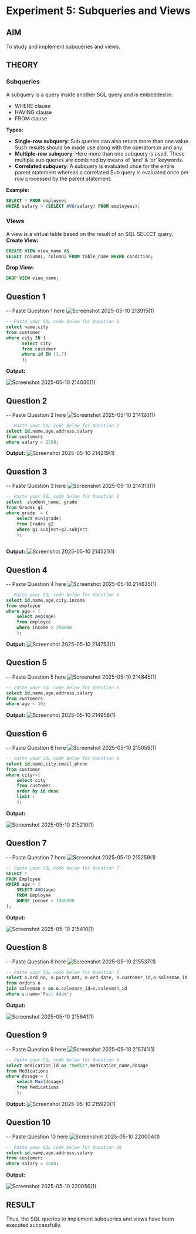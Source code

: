 # Experiment 5: Subqueries and Views

## AIM
To study and implement subqueries and views.

## THEORY

### Subqueries
A subquery is a query inside another SQL query and is embedded in:
- WHERE clause
- HAVING clause
- FROM clause

**Types:**
- **Single-row subquery**:
  Sub queries can also return more than one value. Such results should be made use along with the operators in and any.
- **Multiple-row subquery**:
  Here more than one subquery is used. These multiple sub queries are combined by means of ‘and’ & ‘or’ keywords.
- **Correlated subquery**:
  A subquery is evaluated once for the entire parent statement whereas a correlated Sub query is evaluated once per row processed by the parent statement.

**Example:**
```sql
SELECT * FROM employees
WHERE salary > (SELECT AVG(salary) FROM employees);
```
### Views
A view is a virtual table based on the result of an SQL SELECT query.
**Create View:**
```sql
CREATE VIEW view_name AS
SELECT column1, column2 FROM table_name WHERE condition;
```
**Drop View:**
```sql
DROP VIEW view_name;
```

**Question 1**
--
-- Paste Question 1 here
![Screenshot 2025-05-10 213915(1)](https://github.com/user-attachments/assets/c13f8e05-6b0a-46b0-8060-9d213b7ad896)


```sql
-- Paste your SQL code below for Question 1
select name,city
from customer
where city IN (
      select city
      from customer
      where id IN (3,7)
      );
```

**Output:**

![Screenshot 2025-05-10 214030(1)](https://github.com/user-attachments/assets/419cc6ea-9d00-4cc7-8d96-abbec188d0cb)


**Question 2**
---
-- Paste Question 2 here
![Screenshot 2025-05-10 214120(1)](https://github.com/user-attachments/assets/3ca7d377-be8a-435f-af05-47426da955b3)

```sql
-- Paste your SQL code below for Question 2
select id,name,age,address,salary
from customers
where salary < 2500;

```

**Output:**
![Screenshot 2025-05-10 214219(1)](https://github.com/user-attachments/assets/2ec20a85-6319-4401-9020-8fbb8b9dfc97)


**Question 3**
---
-- Paste Question 3 here
![Screenshot 2025-05-10 214313(1)](https://github.com/user-attachments/assets/667b9599-ff70-481c-8c0f-d00c37e073d9)

       
```sql
-- Paste your SQL code below for Question 3
select  student_name, grade
from Grades g1
where grade  = (
    select min(grade) 
    from Grades g2
    where g1.subject=g2.subject
    );
       
```

**Output:**
![Screenshot 2025-05-10 214521(1)](https://github.com/user-attachments/assets/4fd4fa20-29b4-4c5e-8fa4-b8dcfa1288cb)


**Question 4**
---
-- Paste Question 4 here
![Screenshot 2025-05-10 214635(1)](https://github.com/user-attachments/assets/69245d71-2a41-479a-b264-005a54d54b14)

```sql
-- Paste your SQL code below for Question 4
select id,name,age,city,income
from employee
where age < (
    select avg(age)
    from employee
    where income > 250000
    );
```

**Output:**
![Screenshot 2025-05-10 214753(1)](https://github.com/user-attachments/assets/2167d31f-d28d-4b9f-b248-088545cb3dfc)


**Question 5**
---
-- Paste Question 5 here
![Screenshot 2025-05-10 214845(1)](https://github.com/user-attachments/assets/2aaa0e79-986e-41b6-b85f-c7ba7d4b196a)

```sql
-- Paste your SQL code below for Question 5
select id,name,age,address,salary
from customers
where age < 30;
```

**Output:**
![Screenshot 2025-05-10 214958(1)](https://github.com/user-attachments/assets/e354f4eb-3764-4bff-8c04-e0ca52f6a562)


**Question 6**
---
-- Paste Question 6 here
![Screenshot 2025-05-10 215059(1)](https://github.com/user-attachments/assets/4f1daaed-5826-46ee-84c1-2ebb1dff0e12)

```sql
-- Paste your SQL code below for Question 6
select id,name,city,email,phone
from customer
where city<>(
    select city
    from customer
    order by id desc
    limit 1
    );
```

**Output:**

![Screenshot 2025-05-10 215210(1)](https://github.com/user-attachments/assets/e35777a9-6d9a-4e84-af3a-2158c1a26418)


**Question 7**
---
-- Paste Question 7 here
![Screenshot 2025-05-10 215259(1)](https://github.com/user-attachments/assets/984a02a8-6595-44d7-b8cd-f602fc9b73b1)

```sql
-- Paste your SQL code below for Question 7
SELECT *
FROM Employee
WHERE age < (
    SELECT AVG(age)
    FROM Employee
    WHERE income > 1000000
);

```

**Output:**

![Screenshot 2025-05-10 215410(1)](https://github.com/user-attachments/assets/e9970940-bd15-4cd5-bc92-b8ab6b9ec8b6)


**Question 8**
---
-- Paste Question 8 here
![Screenshot 2025-05-10 215537(1)](https://github.com/user-attachments/assets/cafe7400-931a-4afc-8dc2-55c126fbbd04)

```sql
-- Paste your SQL code below for Question 8
select o.ord_no, o.purch_amt, o.ord_date, o.customer_id,o.salesman_id
from orders o
join salesman s on o.salesman_id=s.salesman_id
where s.name='Paul Adam';
```

**Output:**

![Screenshot 2025-05-10 215641(1)](https://github.com/user-attachments/assets/00550219-2f91-412e-ab39-103b3405fabb)


**Question 9**
---
-- Paste Question 9 here
![Screenshot 2025-05-10 215741(1)](https://github.com/user-attachments/assets/eeaa6494-fbe5-4cd4-8f26-7d2b04500715)

```sql
-- Paste your SQL code below for Question 9
select medication_id as "medic",medication_name,dosage
from Medications
where dosage = (
    select Max(dosage) 
    from Medications
    );
```

**Output:**
![Screenshot 2025-05-10 215920(1)](https://github.com/user-attachments/assets/d8eea743-c783-478f-ad1d-86e6113cc41e)



**Question 10**
---
-- Paste Question 10 here
![Screenshot 2025-05-10 220004(1)](https://github.com/user-attachments/assets/59079e15-f15c-4700-98b7-259bdb8369d3)

```sql
-- Paste your SQL code below for Question 10
select id,name,age,address,salary
from customers
where salary = 1500;
```

**Output:**

![Screenshot 2025-05-10 220056(1)](https://github.com/user-attachments/assets/5605a1e6-6520-4b1b-a8a1-ac4684d76453)


## RESULT
Thus, the SQL queries to implement subqueries and views have been executed successfully.
